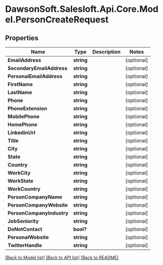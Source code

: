 # DawsonSoft.Salesloft.Api.Core.Model.PersonCreateRequest

## Properties

Name | Type | Description | Notes
------------ | ------------- | ------------- | -------------
**EmailAddress** | **string** |  | [optional] 
**SecondaryEmailAddress** | **string** |  | [optional] 
**PersonalEmailAddress** | **string** |  | [optional] 
**FirstName** | **string** |  | [optional] 
**LastName** | **string** |  | [optional] 
**Phone** | **string** |  | [optional] 
**PhoneExtension** | **string** |  | [optional] 
**MobilePhone** | **string** |  | [optional] 
**HomePhone** | **string** |  | [optional] 
**LinkedinUrl** | **string** |  | [optional] 
**Title** | **string** |  | [optional] 
**City** | **string** |  | [optional] 
**State** | **string** |  | [optional] 
**Country** | **string** |  | [optional] 
**WorkCity** | **string** |  | [optional] 
**WorkState** | **string** |  | [optional] 
**WorkCountry** | **string** |  | [optional] 
**PersonCompanyName** | **string** |  | [optional] 
**PersonCompanyWebsite** | **string** |  | [optional] 
**PersonCompanyIndustry** | **string** |  | [optional] 
**JobSeniority** | **string** |  | [optional] 
**DoNotContact** | **bool?** |  | [optional] 
**PersonalWebsite** | **string** |  | [optional] 
**TwitterHandle** | **string** |  | [optional] 

[[Back to Model list]](../README.md#documentation-for-models) [[Back to API list]](../README.md#documentation-for-api-endpoints) [[Back to README]](../README.md)

